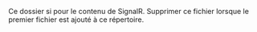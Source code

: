 Ce dossier si pour le contenu de SignalR. Supprimer ce fichier lorsque le premier fichier est ajouté à ce répertoire.